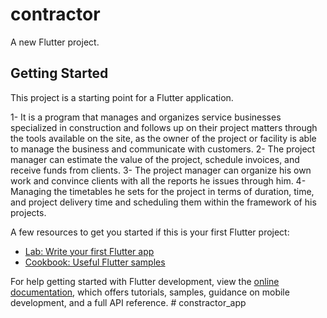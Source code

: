 # contractor

A new Flutter project.

## Getting Started

This project is a starting point for a Flutter application.

1- It is a program that manages and organizes service businesses specialized in construction and follows up on their project matters through the tools available on the site, as the owner of the project or facility is able to manage the business and communicate with customers.
2- The project manager can estimate the value of the project, schedule invoices, and receive funds from clients.
3- The project manager can organize his own work and convince clients with all the reports he issues through him.
4- Managing the timetables he sets for the project in terms of duration, time, and project delivery time and scheduling them within the framework of his projects.


A few resources to get you started if this is your first Flutter project:

- [Lab: Write your first Flutter app](https://docs.flutter.dev/get-started/codelab)
- [Cookbook: Useful Flutter samples](https://docs.flutter.dev/cookbook)

For help getting started with Flutter development, view the
[online documentation](https://docs.flutter.dev/), which offers tutorials,
samples, guidance on mobile development, and a full API reference.
#   c o n s t r a c t o r _ a p p 
 
 
